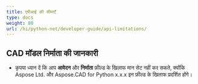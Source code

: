 ```yaml
---
title: एपीआई की सीमाएँ
type: docs
weight: 80
url: /hi/python-net/developer-guide/api-limitations/
---
```


## **CAD मॉडल निर्माता की जानकारी**
- कृपया ध्यान दें कि आप **आवेदन** और **निर्माता** फ़ील्ड के खिलाफ मान सेट नहीं कर सकते, क्योंकि Aspose Ltd. और Aspose.CAD for Python x.x.x इन फ़ील्ड के खिलाफ प्रदर्शित होंगे।
